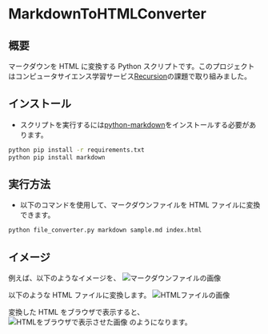 # MarkdownToHTMLConverter

## 概要

マークダウンを HTML に変換する Python スクリプトです。このプロジェクトはコンピュータサイエンス学習サービス[Recursion](https://recursion.example.com)の課題で取り組みました。

## インストール

- スクリプトを実行するには[python-markdown](https://pypi.org/project/Markdown/)をインストールする必要があります。

```sh
python pip install -r requirements.txt
python pip install markdown
```

## 実行方法

- 以下のコマンドを使用して、マークダウンファイルを HTML ファイルに変換できます。

```sh
python file_converter.py markdown sample.md index.html
```

## イメージ

例えば、以下のようなイメージを、
![マークダウンファイルの画像](https://github.com/kazukisasajima/MarkdownToHTMLConverter/issues/1#issue-2328972004)

以下のような HTML ファイルに変換します。
![HTMLファイルの画像](https://github.com/kazukisasajima/MarkdownToHTMLConverter/issues/1#issuecomment-2143335728)

変換した HTML をブラウザで表示すると、
![HTMLをブラウザで表示させた画像](https://github.com/kazukisasajima/MarkdownToHTMLConverter/issues/1#issuecomment-2143335778)
のようになります。
